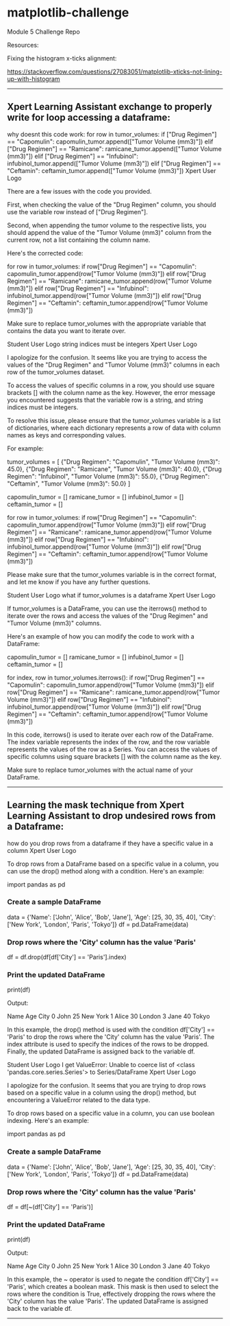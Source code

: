 # matplotlib-challenge
Module 5 Challenge Repo


Resources:

Fixing the histogram x-ticks alignment:

https://stackoverflow.com/questions/27083051/matplotlib-xticks-not-lining-up-with-histogram

-----------

## Xpert Learning Assistant exchange to properly write  for loop accessing a dataframe:

why doesnt this code work: for row in tumor_volumes: if ["Drug Regimen"] == "Capomulin": capomulin_tumor.append(["Tumor Volume (mm3)"]) elif ["Drug Regimen"] == "Ramicane": ramicane_tumor.append(["Tumor Volume (mm3)"]) elif ["Drug Regimen"] == "Infubinol": infubinol_tumor.append(["Tumor Volume (mm3)"]) elif ["Drug Regimen"] == "Ceftamin": ceftamin_tumor.append(["Tumor Volume (mm3)"])
Xpert User Logo

There are a few issues with the code you provided. 

First, when checking the value of the "Drug Regimen" column, you should use the variable row instead of ["Drug Regimen"]. 

Second, when appending the tumor volume to the respective lists, you should append the value of the "Tumor Volume (mm3)" column from the current row, not a list containing the column name.

Here's the corrected code:

for row in tumor_volumes:
    if row["Drug Regimen"] == "Capomulin":
        capomulin_tumor.append(row["Tumor Volume (mm3)"])
    elif row["Drug Regimen"] == "Ramicane":
        ramicane_tumor.append(row["Tumor Volume (mm3)"])
    elif row["Drug Regimen"] == "Infubinol":
        infubinol_tumor.append(row["Tumor Volume (mm3)"])
    elif row["Drug Regimen"] == "Ceftamin":
        ceftamin_tumor.append(row["Tumor Volume (mm3)"])


Make sure to replace tumor_volumes with the appropriate variable that contains the data you want to iterate over.

Student User Logo
string indices must be integers
Xpert User Logo

I apologize for the confusion. It seems like you are trying to access the values of the "Drug Regimen" and "Tumor Volume (mm3)" columns in each row of the tumor_volumes dataset.

To access the values of specific columns in a row, you should use square brackets [] with the column name as the key. However, the error message you encountered suggests that the variable row is a string, and string indices must be integers.

To resolve this issue, please ensure that the tumor_volumes variable is a list of dictionaries, where each dictionary represents a row of data with column names as keys and corresponding values.

For example:

tumor_volumes = [
    {"Drug Regimen": "Capomulin", "Tumor Volume (mm3)": 45.0},
    {"Drug Regimen": "Ramicane", "Tumor Volume (mm3)": 40.0},
    {"Drug Regimen": "Infubinol", "Tumor Volume (mm3)": 55.0},
    {"Drug Regimen": "Ceftamin", "Tumor Volume (mm3)": 50.0}
]

capomulin_tumor = []
ramicane_tumor = []
infubinol_tumor = []
ceftamin_tumor = []

for row in tumor_volumes:
    if row["Drug Regimen"] == "Capomulin":
        capomulin_tumor.append(row["Tumor Volume (mm3)"])
    elif row["Drug Regimen"] == "Ramicane":
        ramicane_tumor.append(row["Tumor Volume (mm3)"])
    elif row["Drug Regimen"] == "Infubinol":
        infubinol_tumor.append(row["Tumor Volume (mm3)"])
    elif row["Drug Regimen"] == "Ceftamin":
        ceftamin_tumor.append(row["Tumor Volume (mm3)"])


Please make sure that the tumor_volumes variable is in the correct format, and let me know if you have any further questions.

Student User Logo
what if tumor_volumes is a dataframe
Xpert User Logo

If tumor_volumes is a DataFrame, you can use the iterrows() method to iterate over the rows and access the values of the "Drug Regimen" and "Tumor Volume (mm3)" columns.

Here's an example of how you can modify the code to work with a DataFrame:

capomulin_tumor = []
ramicane_tumor = []
infubinol_tumor = []
ceftamin_tumor = []

for index, row in tumor_volumes.iterrows():
    if row["Drug Regimen"] == "Capomulin":
        capomulin_tumor.append(row["Tumor Volume (mm3)"])
    elif row["Drug Regimen"] == "Ramicane":
        ramicane_tumor.append(row["Tumor Volume (mm3)"])
    elif row["Drug Regimen"] == "Infubinol":
        infubinol_tumor.append(row["Tumor Volume (mm3)"])
    elif row["Drug Regimen"] == "Ceftamin":
        ceftamin_tumor.append(row["Tumor Volume (mm3)"])


In this code, iterrows() is used to iterate over each row of the DataFrame. The index variable represents the index of the row, and the row variable represents the values of the row as a Series. You can access the values of specific columns using square brackets [] with the column name as the key.

Make sure to replace tumor_volumes with the actual name of your DataFrame.

---------

## Learning the mask technique from Xpert Learning Assistant to drop undesired rows from a Dataframe:

how do you drop rows from a dataframe if they have a specific value in a column
Xpert User Logo

To drop rows from a DataFrame based on a specific value in a column, you can use the drop() method along with a condition. Here's an example:

import pandas as pd

### Create a sample DataFrame
data = {'Name': ['John', 'Alice', 'Bob', 'Jane'],
        'Age': [25, 30, 35, 40],
        'City': ['New York', 'London', 'Paris', 'Tokyo']}
df = pd.DataFrame(data)

### Drop rows where the 'City' column has the value 'Paris'
df = df.drop(df[df['City'] == 'Paris'].index)

### Print the updated DataFrame
print(df)


Output:

   Name  Age      City
0  John   25  New York
1 Alice   30    London
3  Jane   40     Tokyo


In this example, the drop() method is used with the condition df['City'] == 'Paris' to drop the rows where the 'City' column has the value 'Paris'. The index attribute is used to specify the indices of the rows to be dropped. Finally, the updated DataFrame is assigned back to the variable df.

Student User Logo
I get ValueError: Unable to coerce list of <class 'pandas.core.series.Series'> to Series/DataFrame
Xpert User Logo

I apologize for the confusion. It seems that you are trying to drop rows based on a specific value in a column using the drop() method, but encountering a ValueError related to the data type.

To drop rows based on a specific value in a column, you can use boolean indexing. Here's an example:

import pandas as pd

### Create a sample DataFrame
data = {'Name': ['John', 'Alice', 'Bob', 'Jane'],
        'Age': [25, 30, 35, 40],
        'City': ['New York', 'London', 'Paris', 'Tokyo']}
df = pd.DataFrame(data)

### Drop rows where the 'City' column has the value 'Paris'
df = df[~(df['City'] == 'Paris')]

### Print the updated DataFrame
print(df)


Output:

   Name  Age      City
0  John   25  New York
1 Alice   30    London
3  Jane   40     Tokyo


In this example, the ~ operator is used to negate the condition df['City'] == 'Paris', which creates a boolean mask. This mask is then used to select the rows where the condition is True, effectively dropping the rows where the 'City' column has the value 'Paris'. The updated DataFrame is assigned back to the variable df.

------------

